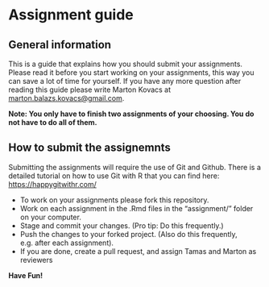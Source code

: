 
# Assignment guide

## General information

This is a guide that explains how you should submit your assignments.
Please read it before you start working on your assignments, this way
you can save a lot of time for yourself. If you have any more question
after reading this guide please write Marton Kovacs at
<marton.balazs.kovacs@gmail.com>.

**Note: You only have to finish two assignments of your choosing. You do
not have to do all of them.**

## How to submit the assignemnts

Submitting the assignments will require the use of Git and Github. There
is a detailed tutorial on how to use Git with R that you can find here:
<https://happygitwithr.com/>

  - To work on your assignments please fork this repository.
  - Work on each assignment in the .Rmd files in the “assignment/”
    folder on your computer.
  - Stage and commit your changes. (Pro tip: Do this frequently.)
  - Push the changes to your forked project. (Also do this frequently,
    e.g. after each assignment).
  - If you are done, create a pull request, and assign Tamas and Marton
    as reviewers

**Have Fun\!**
